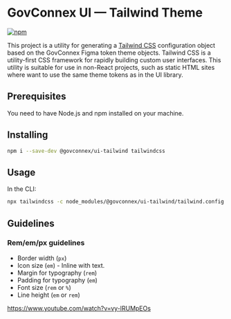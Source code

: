 # GovConnex UI — Tailwind Theme

[![npm](https://img.shields.io/npm/v/@govconnex/ui-tailwind)](https://www.npmjs.com/package/@govconnex/ui-tailwind)

This project is a utility for generating a [Tailwind CSS](https://tailwindcss.com/) configuration object based on the GovConnex Figma token theme objects. Tailwind CSS is a utility-first CSS framework for rapidly building custom user interfaces. This utility is suitable for use in non-React projects, such as static HTML sites where want to use the same theme tokens as in the UI library.

## Prerequisites

You need to have Node.js and npm installed on your machine.

## Installing

```sh
npm i --save-dev @govconnex/ui-tailwind tailwindcss
```

## Usage

In the CLI:

```sh
npx tailwindcss -c node_modules/@govconnex/ui-tailwind/tailwind.config.js -i node_modules/@govconnex/ui-tailwind/tailwind-theme.css 
```

## Guidelines

### Rem/em/px guidelines

- Border width (`px`)
- Icon size (`em`) - Inline with text.
- Margin for typography (`rem`)
- Padding for typography (`em`)
- Font size (`rem` or `%`)
- Line height (`em` or `rem`)

https://www.youtube.com/watch?v=vy-lRUMpEOs
